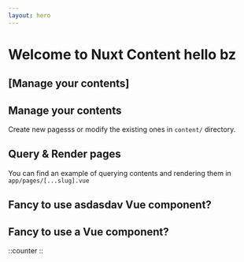 ```yaml
---
layout: hero
---
```


# Welcome to Nuxt Content hello bz

## [Manage your contents]

## Manage your contents

Create new pagesss or modify the existing ones in `content/` directory.

## Query & Render pages

You can find an example of querying contents and rendering them in `app/pages/[...slug].vue`

## Fancy to use asdasdav Vue component?

## Fancy to use a Vue component?

::counter
::
